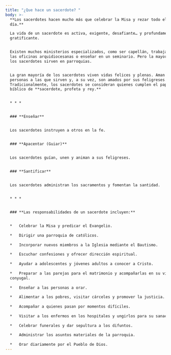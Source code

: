 ```yaml
---
title: "¿Que hace un sacerdote? "
body: >-
  **Los sacerdotes hacen mucho más que celebrar la Misa y rezar todo el
  día.**  

  La vida de un sacerdote es activa, exigente, desafiante… y profundamente
  gratificante.


  Existen muchos ministerios especializados, como ser capellán, trabajar en
  las oficinas arquidiocesanas o enseñar en un seminario. Pero la mayoría de
  los sacerdotes sirven en parroquias.


  La gran mayoría de los sacerdotes viven vidas felices y plenas. Aman a las
  personas a las que sirven y, a su vez, son amados por sus feligreses.
  Tradicionalmente, los sacerdotes se consideran quienes cumplen el papel
  bíblico de **sacerdote, profeta y rey.**


  * * *


  ### **Enseñar**


  Los sacerdotes instruyen a otros en la fe.


  ### **Apacentar (Guiar)**


  Los sacerdotes guían, unen y animan a sus feligreses.


  ### **Santificar**


  Los sacerdotes administran los sacramentos y fomentan la santidad.


  * * *


  ### **Las responsabilidades de un sacerdote incluyen:**


  *   Celebrar la Misa y predicar el Evangelio.
      
  *   Dirigir una parroquia de católicos.
      
  *   Incorporar nuevos miembros a la Iglesia mediante el Bautismo.
      
  *   Escuchar confesiones y ofrecer dirección espiritual.
      
  *   Ayudar a adolescentes y jóvenes adultos a conocer a Cristo.
      
  *   Preparar a las parejas para el matrimonio y acompañarlas en su vida
  conyugal.
      
  *   Enseñar a las personas a orar.
      
  *   Alimentar a los pobres, visitar cárceles y promover la justicia.
      
  *   Acompañar a quienes pasan por momentos difíciles.
      
  *   Visitar a los enfermos en los hospitales y ungirlos para su sanación.
      
  *   Celebrar funerales y dar sepultura a los difuntos.
      
  *   Administrar los asuntos materiales de la parroquia.
      
  *   Orar diariamente por el Pueblo de Dios.
---
```

